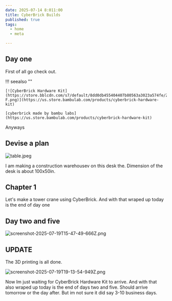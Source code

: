 ```yaml
---
date: 2025-07-14 8:011:00
title: CyberBrick Builds
published: true
tags:
  - home
  - meta

---
```

## Day one

First of all go check out.

!!! seealso ""

    [![CyberBrick Hardware Kit](https://store.bblcdn.com/s7/default/8dd0db455404407b80563a3023a574fe/ZK003-F.png)](https://us.store.bambulab.com/products/cyberbrick-hardware-kit)

    [cyberbrick made by bambu labs](https://us.store.bambulab.com/products/cyberbrick-hardware-kit) 

Anyways

## Devise a plan

![table.jpeg](https://dropper.wayl.one/api/file/30c8f62a-2ecb-4a09-8971-f9fe57e97174.jpeg)

I am making a construction warehousev on this desk the. Dimension of the desk is about 100x50in.

## Chapter 1

Let's make a tower crane using CyberBrick. And with that wraped up today is the end of day one


## Day two and five
![screenshot-2025-07-19T15-47-49-666Z.png](https://dropper.wayl.one/api/file/c0d6986c-07c6-4eb5-b642-3abd00cf8aa3.png)


## UPDATE 
The 3D printing is all done.

![screenshot-2025-07-19T19-13-54-949Z.png](https://dropper.wayl.one/api/file/02cd1050-106e-46ec-9dd1-fbe04117a52c.png)

Now Im just waiting for CyberBrick Hardware Kit to arrive.
And with that also wraped up today is the end of days two and five.
Should arrive tomorrow or the day after. But im not sure it did say 3-10 business days.

